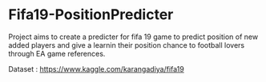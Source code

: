 # Fifa19-PositionPredicter

Project aims to create a predicter for fifa 19 game to predict position of new added players and give a learnin their position chance to football lovers through EA game references. </br>

Dataset : https://www.kaggle.com/karangadiya/fifa19
